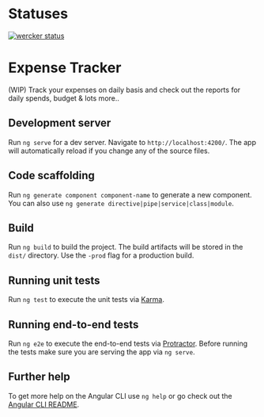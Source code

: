 # Statuses
[![wercker status](https://app.wercker.com/status/2cf61826f67d5407cb41e85755a01a76/s/master "wercker status")](https://app.wercker.com/project/byKey/2cf61826f67d5407cb41e85755a01a76)

# Expense Tracker

(WIP) Track your expenses on daily basis and check out the reports for daily spends, budget & lots more.. 

## Development server

Run `ng serve` for a dev server. Navigate to `http://localhost:4200/`. The app will automatically reload if you change any of the source files.

## Code scaffolding

Run `ng generate component component-name` to generate a new component. You can also use `ng generate directive|pipe|service|class|module`.

## Build

Run `ng build` to build the project. The build artifacts will be stored in the `dist/` directory. Use the `-prod` flag for a production build.

## Running unit tests

Run `ng test` to execute the unit tests via [Karma](https://karma-runner.github.io).

## Running end-to-end tests

Run `ng e2e` to execute the end-to-end tests via [Protractor](http://www.protractortest.org/).
Before running the tests make sure you are serving the app via `ng serve`.

## Further help

To get more help on the Angular CLI use `ng help` or go check out the [Angular CLI README](https://github.com/angular/angular-cli/blob/master/README.md).
